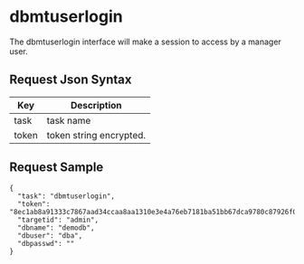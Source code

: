 # dbmtuserlogin

The dbmtuserlogin interface will make a session to access by a manager user.

## Request Json Syntax

| **Key** | **Description** |
| --- | --- |
| task | task name |
| token | token string encrypted. |

## Request Sample

```
{
  "task": "dbmtuserlogin",
  "token": "8ec1ab8a91333c7867aad34ccaa8aa1310e3e4a76eb7181ba51bb67dca9780c87926f07dd201b6aa",
  "targetid": "admin",
  "dbname": "demodb",
  "dbuser": "dba",
  "dbpasswd": ""
}
```

